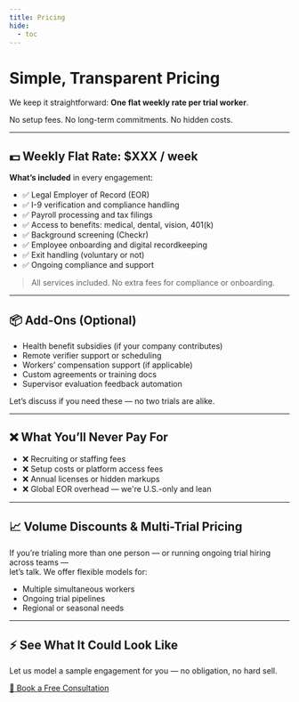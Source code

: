 ```yaml
---
title: Pricing
hide:
  - toc
---
```


# Simple, Transparent Pricing

We keep it straightforward: **One flat weekly rate per trial worker**.

No setup fees. No long-term commitments. No hidden costs.

---

## 💵 Weekly Flat Rate: $XXX / week

**What’s included** in every engagement:

- ✅ Legal Employer of Record (EOR)
- ✅ I-9 verification and compliance handling
- ✅ Payroll processing and tax filings
- ✅ Access to benefits: medical, dental, vision, 401(k)
- ✅ Background screening (Checkr)
- ✅ Employee onboarding and digital recordkeeping
- ✅ Exit handling (voluntary or not)
- ✅ Ongoing compliance and support

> All services included. No extra fees for compliance or onboarding.

---

## 📦 Add-Ons (Optional)

- Health benefit subsidies (if your company contributes)
- Remote verifier support or scheduling
- Workers’ compensation support (if applicable)
- Custom agreements or training docs
- Supervisor evaluation feedback automation

Let’s discuss if you need these — no two trials are alike.

---

## ❌ What You’ll Never Pay For

- ❌ Recruiting or staffing fees  
- ❌ Setup costs or platform access fees  
- ❌ Annual licenses or hidden markups  
- ❌ Global EOR overhead — we're U.S.-only and lean

---

## 📈 Volume Discounts & Multi-Trial Pricing

If you’re trialing more than one person — or running ongoing trial hiring across teams —  
let’s talk. We offer flexible models for:

- Multiple simultaneous workers  
- Ongoing trial pipelines  
- Regional or seasonal needs

---

## ⚡ See What It Could Look Like

Let us model a sample engagement for you — no obligation, no hard sell.

[📅 Book a Free Consultation](contact.md)
